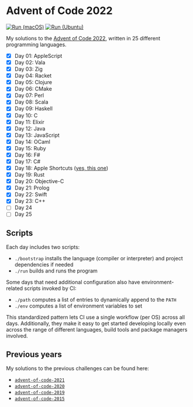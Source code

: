 # Advent of Code 2022

[![Run (macOS)](https://github.com/fwcd/advent-of-code-2022/actions/workflows/run-macos.yml/badge.svg)](https://github.com/fwcd/advent-of-code-2022/actions/workflows/run-macos.yml)
[![Run (Ubuntu)](https://github.com/fwcd/advent-of-code-2022/actions/workflows/run-ubuntu.yml/badge.svg)](https://github.com/fwcd/advent-of-code-2022/actions/workflows/run-ubuntu.yml)

My solutions to the [Advent of Code 2022](https://adventofcode.com/2022), written in 25 different programming languages.

- [x] Day 01: AppleScript
- [x] Day 02: Vala
- [x] Day 03: Zig
- [x] Day 04: Racket
- [x] Day 05: Clojure
- [x] Day 06: CMake
- [x] Day 07: Perl
- [x] Day 08: Scala
- [x] Day 09: Haskell
- [x] Day 10: C
- [x] Day 11: Elixir
- [x] Day 12: Java
- [x] Day 13: JavaScript
- [x] Day 14: OCaml
- [x] Day 15: Ruby
- [x] Day 16: F#
- [x] Day 17: C#
- [x] Day 18: Apple Shortcuts ([yes, this one](https://support.apple.com/en-us/guide/shortcuts/welcome/ios))
- [x] Day 19: Rust
- [x] Day 20: Objective-C
- [x] Day 21: Prolog
- [x] Day 22: Swift
- [x] Day 23: C++
- [ ] Day 24
- [ ] Day 25

## Scripts

Each day includes two scripts:

- `./bootstrap` installs the language (compiler or interpreter) and project dependencies if needed
- `./run` builds and runs the program

Some days that need additional configuration also have environment-related scripts invoked by CI:

- `./path` computes a list of entries to dynamically append to the `PATH`
- `./env` computes a list of environment variables to set

This standardized pattern lets CI use a single workflow (per OS) across all days. Additionally, they make it easy to get started developing locally even across the range of different languages, build tools and package managers involved.

## Previous years

My solutions to the previous challenges can be found here:

- [`advent-of-code-2021`](https://github.com/fwcd/advent-of-code-2021)
- [`advent-of-code-2020`](https://github.com/fwcd/advent-of-code-2020)
- [`advent-of-code-2019`](https://github.com/fwcd/advent-of-code-2019)
- [`advent-of-code-2015`](https://github.com/fwcd/advent-of-code-2015)
